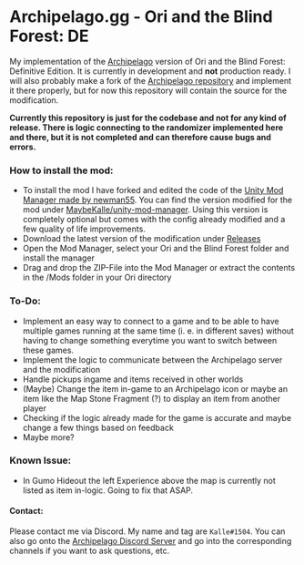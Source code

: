 # Archipelago.gg -  Ori and the Blind Forest: DE
My implementation of the [Archipelago](https://archipelago.gg) version of Ori and the Blind Forest: Definitive Edition. It is currently in development and **not** production ready. I will also probably make a fork of the [Archipelago repository](https://github.com/ArchipelagoMW/Archipelago) and implement it there properly, but for now this repository will contain the source for the modification.

**Currently this repository is just for the codebase and not for any kind of release. There is logic connecting to the randomizer implemented here and there, but it is not completed and can therefore cause bugs and errors.**

### How to install the mod:
 - To install the mod I have forked and edited the code of the [Unity Mod Manager made by newman55](https://github.com/newman55/unity-mod-manager). You can find the version modified for the mod under [MaybeKalle/unity-mod-manager](https://github.com/MaybeKalle/unity-mod-manager). Using this version is completely optional but comes with the config already modified and a few quality of life improvements.
 - Download the latest version of the modification under [Releases](https://github.com/MaybeKalle/ArchipelagoOriDE/releases/latest)
 - Open the Mod Manager, select your Ori and the Blind Forest folder and install the manager
 - Drag and drop the ZIP-File into the Mod Manager or extract the contents in the /Mods folder in your Ori directory

### To-Do:
 - Implement an easy way to connect to a game and to be able to have multiple games running at the same time (i. e. in different saves) without having to change something everytime you want to switch between these games.
 - Implement the logic to communicate between the Archipelago server and the modification
 - Handle pickups ingame and items received in other worlds
 - (Maybe) Change the item in-game to an Archipelago icon or maybe an item like the Map Stone Fragment (?) to display an item from another player
 - Checking if the logic already made for the game is accurate and maybe change a few things based on feedback
 - Maybe more?
 
 ### Known Issue:
  - In Gumo Hideout the left Experience above the map is currently not listed as item in-logic. Going to fix that ASAP.
 
 #### Contact:
 Please contact me via Discord. My name and tag are `Kalle#1504`. You can also go onto the [Archipelago Discord Server](https://discord.gg/8Z65BR2) and go into the corresponding channels if you want to ask questions, etc.
